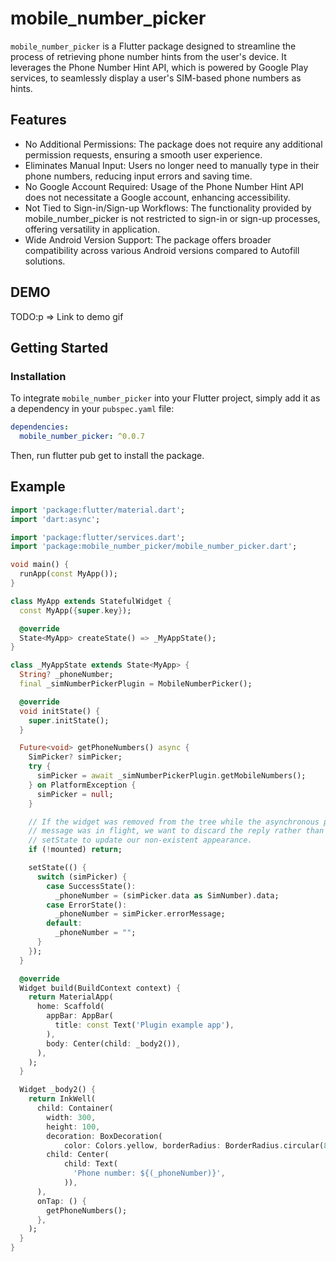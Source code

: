 # mobile_number_picker

`mobile_number_picker` is a Flutter package designed to streamline the process of retrieving phone number hints from the user's device. It leverages the Phone Number Hint API, which is powered by Google Play services, to seamlessly display a user's SIM-based phone numbers as hints.

## Features

- No Additional Permissions: The package does not require any additional permission requests, ensuring a smooth user experience.
- Eliminates Manual Input: Users no longer need to manually type in their phone numbers, reducing input errors and saving time.
- No Google Account Required: Usage of the Phone Number Hint API does not necessitate a Google account, enhancing accessibility.
- Not Tied to Sign-in/Sign-up Workflows: The functionality provided by mobile_number_picker is not restricted to sign-in or sign-up processes, offering versatility in application.
- Wide Android Version Support: The package offers broader compatibility across various Android versions compared to Autofill solutions.

## DEMO
TODO:p => Link to demo gif

## Getting Started

### Installation

To integrate `mobile_number_picker` into your Flutter project, simply add it as a dependency in your `pubspec.yaml` file:

```yaml
dependencies:
  mobile_number_picker: ^0.0.7
```

Then, run flutter pub get to install the package.

## Example

```Dart
import 'package:flutter/material.dart';
import 'dart:async';

import 'package:flutter/services.dart';
import 'package:mobile_number_picker/mobile_number_picker.dart';

void main() {
  runApp(const MyApp());
}

class MyApp extends StatefulWidget {
  const MyApp({super.key});

  @override
  State<MyApp> createState() => _MyAppState();
}

class _MyAppState extends State<MyApp> {
  String? _phoneNumber;
  final _simNumberPickerPlugin = MobileNumberPicker();

  @override
  void initState() {
    super.initState();
  }

  Future<void> getPhoneNumbers() async {
    SimPicker? simPicker;
    try {
      simPicker = await _simNumberPickerPlugin.getMobileNumbers();
    } on PlatformException {
      simPicker = null;
    }

    // If the widget was removed from the tree while the asynchronous platform
    // message was in flight, we want to discard the reply rather than calling
    // setState to update our non-existent appearance.
    if (!mounted) return;

    setState(() {
      switch (simPicker) {
        case SuccessState():
          _phoneNumber = (simPicker.data as SimNumber).data;
        case ErrorState():
          _phoneNumber = simPicker.errorMessage;
        default:
          _phoneNumber = "";
      }
    });
  }

  @override
  Widget build(BuildContext context) {
    return MaterialApp(
      home: Scaffold(
        appBar: AppBar(
          title: const Text('Plugin example app'),
        ),
        body: Center(child: _body2()),
      ),
    );
  }

  Widget _body2() {
    return InkWell(
      child: Container(
        width: 300,
        height: 100,
        decoration: BoxDecoration(
            color: Colors.yellow, borderRadius: BorderRadius.circular(8)),
        child: Center(
            child: Text(
              'Phone number: ${(_phoneNumber)}',
            )),
      ),
      onTap: () {
        getPhoneNumbers();
      },
    );
  }
}
